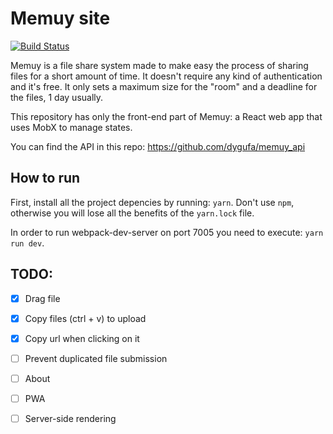# Memuy site

[![Build Status](https://travis-ci.org/dygufa/memuy_site.svg?branch=master)](https://travis-ci.org/dygufa/memuy_site)

Memuy is a file share system made to make easy the process of sharing files for a short amount of time. It doesn't require any kind of authentication and it's free. It only sets a maximum size for the "room" and a deadline for the files, 1 day usually.

This repository has only the front-end part of Memuy: a React web app that uses MobX to manage states.  

You can find the API in this repo: <https://github.com/dygufa/memuy_api>

## How to run

First, install all the project depencies by running: `yarn`. Don't use `npm`, otherwise you will lose all the benefits of the `yarn.lock` file.

In order to run webpack-dev-server on port 7005 you need to execute: `yarn run dev`.

## TODO:
- [x] Drag file
- [x] Copy files (ctrl + v) to upload
- [x] Copy url when clicking on it
- [ ] Prevent duplicated file submission
- [ ] About
- [ ] PWA
- [ ] Server-side rendering

